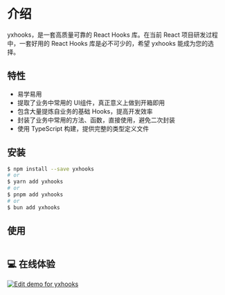 # 介绍

yxhooks，是一套高质量可靠的 React Hooks 库。在当前 React 项目研发过程中，一套好用的 React Hooks 库是必不可少的，希望 yxhooks 能成为您的选择。

## 特性

- 易学易用
- 提取了业务中常用的 UI组件，真正意义上做到开箱即用
- 包含大量提炼自业务的基础 Hooks，提高开发效率
- 封装了业务中常用的方法、函数，直接使用，避免二次封装
- 使用 TypeScript 构建，提供完整的类型定义文件

## 安装

```bash
$ npm install --save yxhooks
# or
$ yarn add yxhooks
# or
$ pnpm add yxhooks
# or
$ bun add yxhooks
```

## 使用

```ts

```

## 💻 在线体验

[![Edit demo for yxhooks](https://codesandbox.io/static/img/play-codesandbox.svg)](https://codesandbox.io/s/demo-for-yxhooks-forked-fg79k?file=/src/App.js)
